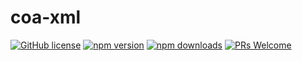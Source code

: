 # coa-xml

[![GitHub license](https://img.shields.io/badge/license-MIT-green.svg?style=flat-square)](LICENSE)
[![npm version](https://img.shields.io/npm/v/coa-xml.svg?style=flat-square)](https://www.npmjs.org/package/coa-xml)
[![npm downloads](https://img.shields.io/npm/dm/coa-xml.svg?style=flat-square)](http://npm-stat.com/charts.html?package=coa-xml)
[![PRs Welcome](https://img.shields.io/badge/PRs-welcome-brightgreen.svg?style=flat-square)](https://github.com/coajs/coa-xml/pulls)